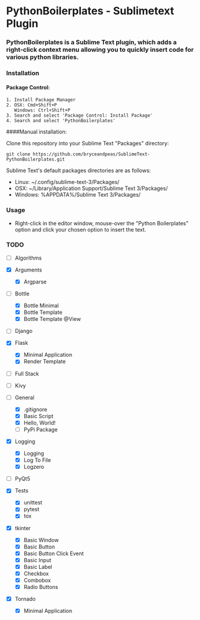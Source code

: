 # PythonBoilerplates -  Sublimetext Plugin

### PythonBoilerplates is a Sublime Text plugin, which adds a right-click context menu allowing you to quickly insert code for various python libraries.

### Installation

#### Package Control:

	1. Install Package Manager
	2. OSX: Cmd+Shift+P
 	   Windows: Ctrl+Shift+P 
 	3. Search and select 'Package Control: Install Package'
	4. Search and select 'PythonBoilerplates'

####Manual installation:

Clone this repository into your Sublime Text "Packages" directory:

```git clone https://github.com/bryceandpeas/SublimeText-PythonBoilerplates.git```

Sublime Text's default packages directories are as follows:

 - Linux: ~/.config/sublime-text-3/Packages/
 - OSX: ~/Library/Application Support/Sublime Text 3/Packages/
 - Windows: %APPDATA%/Sublime Text 3/Packages/

### Usage

 - Right-click in the editor window, mouse-over the "Python Boilerplates" option and click your chosen option to insert the text.

### TODO

- [ ] Algorithms

- [x] Arguments
	- [x] Argparse

- [ ] Bottle
	- [x] Bottle Minimal
	- [x] Bottle Template
	- [x] Bottle Template @View

- [ ] Django

- [x] Flask
	- [x] Minimal Application
	- [x] Render Template

- [ ] Full Stack

- [ ] Kivy

- [ ] General
	- [x] .gitignore
	- [x] Basic Script
	- [x] Hello, World!
	- [ ] PyPi Package

- [x] Logging
	- [x] Logging
	- [x] Log To File
	- [x] Logzero

- [ ] PyQt5

- [x] Tests
	- [x] unittest
	- [x] pytest
	- [x] tox

- [x] tkinter
	- [x] Basic Window
	- [x] Basic Button
	- [x] Basic Button Click Event
	- [x] Basic Input
	- [x] Basic Label
	- [x] Checkbox
	- [x] Combobox
	- [x] Radio Buttons

- [x] Tornado
	- [x] Minimal Application

